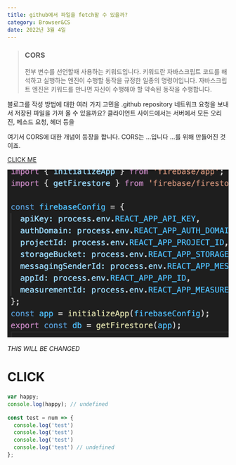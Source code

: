 ```yaml
---
title: github에서 파일을 fetch할 수 있을까?
category: Browser&CS
date: 2022년 3월 4일
---
```


> ### CORS
>
> 전부 변수를 선언할때 사용하는 키워드입니다. 키워드란 자바스크립트 코드를 해석하고 실행하는 엔진이 수행할 동작을 규정한 일종의 명령어입니다.
> 자바스크립트 엔진은 키워드를 만나면 자신이 수행해야 할 약속된 동작을 수행합니다.

블로그를 작성 방법에 대한 여러 가지 고민을 .github repository 네트워크 요청을 보내서 저장된 파일을 가져 올 수 있을까요?
클라이언트 사이드에서는 서버에서 모든 오리진, 메소드 요청, 헤더 등을 

여기서 CORS에 대한 개념이 등장을 합니다. CORS는 ...입니다 ...를 위해 만들어진 것이죠. 

<a href="https://google.com">CLICK ME</a>

<img src="public/images/test.png" alt="code" />

_THIS WILL BE CHANGED_

<h1>CLICK</h1>

```javascript
var happy;
console.log(happy); // undefined
```

```javascript
const test = num => {
  console.log('test')
  console.log('test')
  console.log('test')
  console.log('test') // undefined
};
```
